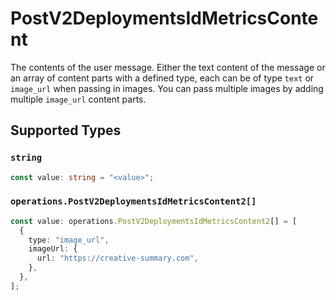 # PostV2DeploymentsIdMetricsContent

The contents of the user message. Either the text content of the message or an array of content parts with a defined type, each can be of type `text` or `image_url` when passing in images. You can pass multiple images by adding multiple `image_url` content parts. 


## Supported Types

### `string`

```typescript
const value: string = "<value>";
```

### `operations.PostV2DeploymentsIdMetricsContent2[]`

```typescript
const value: operations.PostV2DeploymentsIdMetricsContent2[] = [
  {
    type: "image_url",
    imageUrl: {
      url: "https://creative-summary.com",
    },
  },
];
```


